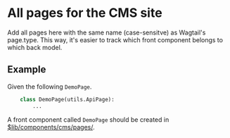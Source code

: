 # All pages for the CMS site

Add all pages here with the same name (case-sensitve) as Wagtail's page.type. This way, it's easier to track which front component belongs to which back model.

## Example

Given the following `DemoPage`.

```python
    class DemoPage(utils.ApiPage):
        ...
```

A front component called `DemoPage` should be created in [$lib/components/cms/pages/](./).
